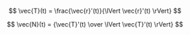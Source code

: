 $$
\vec{T}(t) = \frac{\vec{r}'(t)}{\lVert \vec{r}'(t) \rVert}
$$

$$
\vec{N}(t) = {\vec{T}'(t) \over \lVert \vec{T}'(t) \rVert}
$$
